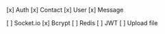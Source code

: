 [x] Auth
[x] Contact
[x] User
[x] Message

[ ] Socket.io
[x] Bcrypt
[ ] Redis
[ ] JWT
[ ] Upload file